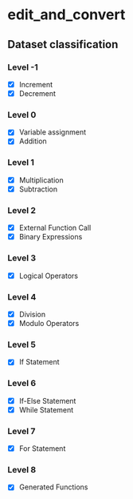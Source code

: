 # edit_and_convert

## Dataset classification

### Level -1
- [x] Increment
- [x] Decrement

### Level 0
- [x] Variable assignment
- [x] Addition 

### Level 1
- [x] Multiplication
- [x] Subtraction  

### Level 2
- [x] External Function Call
- [x] Binary Expressions

### Level 3
- [x] Logical Operators

### Level 4
- [x] Division
- [x] Modulo Operators

### Level 5
- [x] If Statement

### Level 6
- [x] If-Else Statement
- [x] While Statement

### Level 7
- [x] For Statement

### Level 8
- [x] Generated Functions


